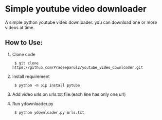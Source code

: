 # Simple youtube video downloader

A simple python youtube video downloader. you can download one or more videos at time.

    
## How to Use:
1. Clone code

        $ git clone https://github.com/Pradeeparul2/youtube_video_downloader.git
2. Install requirement

        $ python -m pip install pytube
3. Add video urls on urls.txt file.(each line has only one url)
4. Run ydownloader.py

        $ python ydownloader.py urls.txt

    
